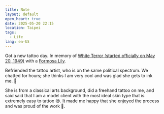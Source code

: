 ```yaml
---
title: Note
layout: default
open_heart: true
date: 2025-05-20 22:15
location: Taipei
tags: 
  - Life
lang: en-US
---
```


Got a new tattoo day. In memory of [White Terror (started officially on May 20, 1949)](https://en.wikipedia.org/wiki/White_Terror_(Taiwan)) with a [Formosa Lily](https://en.wikipedia.org/wiki/Lilium_formosanum). 

Befriended the tattoo artist, who is on the same political spectrum. We chatted for hours; she thinks I am very cool and was glad she gets to ink me. 🥹

She is from a classical arts background, did a freehand tattoo on me, and said said that I am a model client with the most ideal skin type that is extremely easy to tattoo 😌. It made me happy that she enjoyed the process and was proud of the work 🥰.
